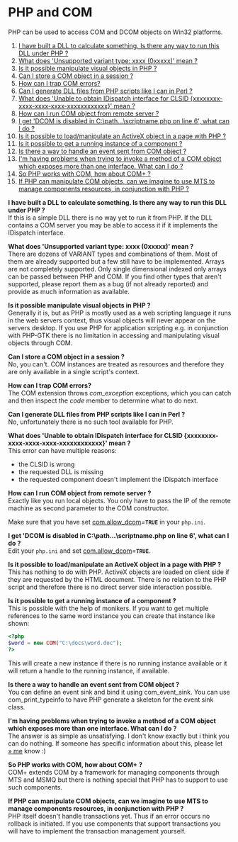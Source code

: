 PHP and COM
===========

PHP can be used to access COM and DCOM objects on Win32 platforms.

1.  [I have built a DLL to calculate something. Is there any way to run
    this DLL under PHP ?](#faq.com.q1)
2.  [What does 'Unsupported variant type: xxxx (0xxxxx)' mean
    ?](#faq.com.q2)
3.  [Is it possible manipulate visual objects in PHP ?](#faq.com.q3)
4.  [Can I store a COM object in a session ?](#faq.com.q4)
5.  [How can I trap COM errors?](#faq.com.q5)
6.  [Can I generate DLL files from PHP scripts like I can in Perl
    ?](#faq.com.q6)
7.  [What does 'Unable to obtain IDispatch interface for CLSID
    {xxxxxxxx-xxxx-xxxx-xxxx-xxxxxxxxxxxx}' mean ?](#faq.com.q7)
8.  [How can I run COM object from remote server ?](#faq.com.q8)
9.  [I get 'DCOM is disabled in C:\\path...\\scriptname.php on line 6',
    what can I do ?](#faq.com.q9)
10. [Is it possible to load/manipulate an ActiveX object in a page with
    PHP ?](#faq.com.q10)
11. [Is it possible to get a running instance of a component
    ?](#faq.com.q11)
12. [Is there a way to handle an event sent from COM object
    ?](#faq.com.q12)
13. [I'm having problems when trying to invoke a method of a COM object
    which exposes more than one interface. What can I do
    ?](#faq.com.q13)
14. [So PHP works with COM, how about COM+ ?](#faq.com.q14)
15. [If PHP can manipulate COM objects, can we imagine to use MTS to
    manage components resources, in conjunction with PHP
    ?](#faq.com.q15)

**I have built a DLL to calculate something. Is there any way to run this DLL under PHP ?**  
If this is a simple DLL there is no way yet to run it from PHP. If the
DLL contains a COM server you may be able to access it if it implements
the IDispatch interface.

<!-- -->

**What does 'Unsupported variant type: xxxx (0xxxxx)' mean ?**  
There are dozens of VARIANT types and combinations of them. Most of them
are already supported but a few still have to be implemented. Arrays are
not completely supported. Only single dimensional indexed only arrays
can be passed between PHP and COM. If you find other types that aren't
supported, please report them as a bug (if not already reported) and
provide as much information as available.

<!-- -->

**Is it possible manipulate visual objects in PHP ?**  
Generally it is, but as PHP is mostly used as a web scripting language
it runs in the web servers context, thus visual objects will never
appear on the servers desktop. If you use PHP for application scripting
e.g. in conjunction with PHP-GTK there is no limitation in accessing and
manipulating visual objects through COM.

<!-- -->

**Can I store a COM object in a session ?**  
No, you can't. COM instances are treated as resources and therefore they
are only available in a single script's context.

<!-- -->

**How can I trap COM errors?**  
The COM extension throws *com\_exception* exceptions, which you can
catch and then inspect the *code* member to determine what to do next.

<!-- -->

**Can I generate DLL files from PHP scripts like I can in Perl ?**  
No, unfortunately there is no such tool available for PHP.

<!-- -->

**What does 'Unable to obtain IDispatch interface for CLSID {xxxxxxxx-xxxx-xxxx-xxxx-xxxxxxxxxxxx}' mean ?**  
This error can have multiple reasons:

-   <span class="simpara"> the CLSID is wrong </span>
-   <span class="simpara"> the requested DLL is missing </span>
-   <span class="simpara"> the requested component doesn't implement the
    IDispatch interface </span>

<!-- -->

**How can I run COM object from remote server ?**  
Exactly like you run local objects. You only have to pass the IP of the
remote machine as second parameter to the COM constructor.

Make sure that you have set
<a href="/com/setup.html#" class="link">com.allow_dcom</a>*=***`TRUE`**
in your `php.ini`.

<!-- -->

**I get 'DCOM is disabled in C:\\path...\\scriptname.php on line 6', what can I do ?**  
Edit your `php.ini` and set
<a href="/com/setup.html#" class="link">com.allow_dcom</a>*=***`TRUE`**.

<!-- -->

**Is it possible to load/manipulate an ActiveX object in a page with PHP ?**  
This has nothing to do with PHP. ActiveX objects are loaded on client
side if they are requested by the HTML document. There is no relation to
the PHP script and therefore there is no direct server side interaction
possible.

<!-- -->

**Is it possible to get a running instance of a component ?**  
This is possible with the help of monikers. If you want to get multiple
references to the same word instance you can create that instance like
shown:

``` php
<?php
$word = new COM("C:\docs\word.doc");
?>
```

This will create a new instance if there is no running instance
available or it will return a handle to the running instance, if
available.

<!-- -->

**Is there a way to handle an event sent from COM object ?**  
You can define an event sink and bind it using <span
class="function">com\_event\_sink</span>. You can use <span
class="function">com\_print\_typeinfo</span> to have PHP generate a
skeleton for the event sink class.

<!-- -->

**I'm having problems when trying to invoke a method of a COM object which exposes more than one interface. What can I do ?**  
The answer is as simple as unsatisfying. I don't know exactly but i
think you can do nothing. If someone has specific information about
this, please let
<a href="mailto:harald.radi@nme.at" class="link external">» me</a> know
:)

<!-- -->

**So PHP works with COM, how about COM+ ?**  
COM+ extends COM by a framework for managing components through MTS and
MSMQ but there is nothing special that PHP has to support to use such
components.

<!-- -->

**If PHP can manipulate COM objects, can we imagine to use MTS to manage components resources, in conjunction with PHP ?**  
PHP itself doesn't handle transactions yet. Thus if an error occurs no
rollback is initiated. If you use components that support transactions
you will have to implement the transaction management yourself.
